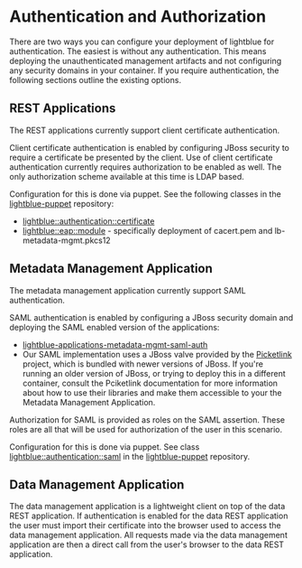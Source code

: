 # Authentication and Authorization

There are two ways you can configure your deployment of lightblue for authentication.  The easiest is without any authentication.  This means deploying the unauthenticated management artifacts and not configuring any security domains in your container.  If you require authentication, the following sections outline the existing options.

## REST Applications

The REST applications currently support client certificate authentication.

Client certificate authentication is enabled by configuring JBoss security to require a certificate be presented by the client.  Use of client certificate authentication currently requires authorization to be enabled as well.  The only authorization scheme available at this time is LDAP based.

Configuration for this is done via puppet.  See the following classes in the [lightblue-puppet](https://github.com/lightblue-platform/lightblue-puppet) repository:
* [lightblue::authentication::certificate](https://github.com/lightblue-platform/lightblue-puppet/blob/master/manifests/authentication/certificate.pp)
* [lightblue::eap::module](https://github.com/lightblue-platform/lightblue-puppet/blob/master/manifests/eap/module.pp) - specifically deployment of cacert.pem and lb-metadata-mgmt.pkcs12

## Metadata Management Application

The metadata management application currently support SAML authentication.

SAML authentication is enabled by configuring a JBoss security domain and deploying the SAML enabled version of the applications:
* [lightblue-applications-metadata-mgmt-saml-auth](http://search.maven.org/#search%7Cgav%7C1%7Cg%3A%22com.redhat.lightblue.applications%22%20AND%20a%3A%22metadata-mgmt-saml-auth%22)
* Our SAML implementation uses a JBoss valve provided by the [Picketlink](http://picketlink.org) project, which is bundled with newer versions of JBoss.  If you're running an older version of JBoss, or trying to deploy this in a different container, consult the Pciketlink documentation for more information about how to use their libraries and make them accessible to your the Metadata Management Application. 

Authorization for SAML is provided as roles on the SAML assertion.  These roles are all that will be used for authorization of the user in this scenario.

Configuration for this is done via puppet.  See class [lightblue::authentication::saml](https://github.com/lightblue-platform/lightblue-puppet/blob/master/manifests/authentication/saml.pp) in the [lightblue-puppet](https://github.com/lightblue-platform/lightblue-puppet) repository.

## Data Management Application

The data management application is a lightweight client on top of the data REST application. If authentication is enabled for the data REST application the user must import their certificate into the browser used to access the data management application.  All requests made via the data management application are then a direct call from the user's browser to the data REST application.
